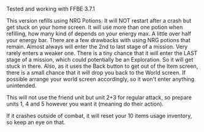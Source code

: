 Tested and working with FFBE 3.7.1

This version refills using NRG Potions. It will NOT restart after a crash but get stuck on your home screen. It will use more than one potion when refilling, how many kind of depends on your energy max. A little over half your energy bar. There are a few drawbacks with using NRG potions that remain. Almost always will enter the 2nd to last stage of a mission. Very rarely enters a weaker one. There is a tiny chance that it will enter the LAST stage of a mission, which could potentially be an Exploration. So it will get stuck in there. Also, as it uses the Back button to get out of the Item screen, there is a small chance that it will drop you back to the World screen. If possible arrange your world screen accordingly, so it won't enter anything unintended.

This will not use the friend unit but unit 2+3 for regular attack, so prepare units 1, 4 and 5 however you want it (meaning do their action).

If it crashes outside of combat, it will reset your 10 items usage inventory, so keep an eye on that.
